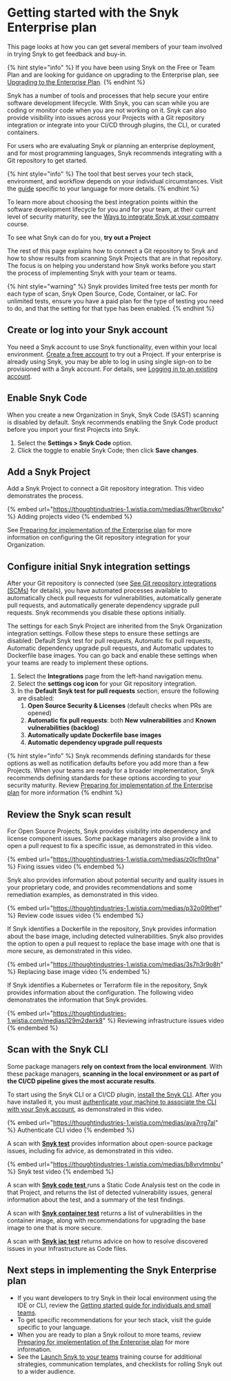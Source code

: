# Getting started with the Snyk Enterprise plan

This page looks at how you can get several members of your team involved in trying Snyk to get feedback and buy-in.

{% hint style="info" %}
If you have been using Snyk on the Free or Team Plan and are looking for guidance on upgrading to the Enterprise plan, see [Upgrading to the Enterprise Plan](upgrading-to-the-enterprise-plan.md).
{% endhint %}

Snyk has a number of tools and processes that help secure your entire software development lifecycle. With Snyk, you can scan while you are coding or monitor code when you are not working on it. Snyk can also provide visibility into issues across your Projects with a Git repository integration or integrate into your CI/CD through plugins, the CLI, or curated containers.

For users who are evaluating Snyk or planning an enterprise deployment, and for most programming languages, Snyk recommends integrating with a Git repository to get started.

{% hint style="info" %}
The tool that best serves your tech stack, environment, and workflow depends on your individual circumstances. Visit the [guide](../guides/) specific to your language for more details.
{% endhint %}

To learn more about choosing the best integration points within the software development lifecycle for you and for your team, at their current level of security maturity, see the [Ways to integrate Snyk at your company](https://training.snyk.io/courses/ways-to-use-snyk) course.

To see what Snyk can do for you, **try out a Project**

The rest of this page explains how to connect a Git repository to Snyk and how to show results from scanning Snyk Projects that are in that repository. The focus is on helping you understand how Snyk works before you start the process of implementing Snyk with your team or teams.

{% hint style="warning" %}
Snyk provides limited free tests per month for each type of scan, Snyk Open Source, Code, Container, or IaC. For unlimited tests, ensure you have a paid plan for the type of testing you need to do, and that the setting for that type has been enabled.
{% endhint %}

## Create or log into your Snyk account

You need a Snyk account to use Snyk functionality, even within your local environment. [Create a free account](../getting-started/quickstart/create-a-snyk-account/) to try out a Project. If your enterprise is already using Snyk, you may be able to log in using single sign-on to be provisioned with a Snyk account. For details, see [Logging in to an existing account](../getting-started/quickstart/create-a-snyk-account/logging-in-to-an-existing-account.md).

## **Enable Snyk Code**

When you create a new Organization in Snyk, Snyk Code (SAST) scanning is disabled by default. Snyk recommends enabling the Snyk Code product before you import your first Projects into Snyk.

1. Select the **Settings > Snyk Code** option.
2. Click the toggle to enable Snyk Code; then click **Save changes**.

## **Add a Snyk Project**

Add a Snyk Project to connect a Git repository integration. This video demonstrates the process.

{% embed url="https://thoughtindustries-1.wistia.com/medias/9hwr0bnvko" %}
Adding projects video
{% endembed %}

See [Preparing for implementation of the Enterprise plan](preparing-for-implementation-of-the-enterprise-plan.md) for more information on configuring the Git repository integration for your Organization.

## **Configure initial Snyk integration settings**

After your Git repository is connected (see [See Git repository integrations (SCMs)](../integrations/git-repository-scm-integrations/) for details), you have automated processes available to automatically check pull requests for vulnerabilities, automatically generate pull requests, and automatically generate dependency upgrade pull requests. Snyk recommends you disable these options initially.

The settings for each Snyk Project are inherited from the Snyk Organization integration settings. Follow these steps to ensure these settings are disabled: Default Snyk test for pull requests, Automatic fix pull requests, Automatic dependency upgrade pull requests, and Automatic updates to Dockerfile base images. You can go back and enable these settings when your teams are ready to implement these options.

1. Select the **Integrations** page from the left-hand navigation menu.
2. Select the **settings cog icon** for your Git repository integration.
3. In the **Default Snyk test for pull requests** section, ensure the following are disabled:
   1. **Open Source Security & Licenses** (default checks when PRs are opened)
   2. **Automatic fix pull requests**: both **New vulnerabilities** and **Known vulnerabilities (backlog)**
   3. **Automatically update Dockerfile base images**
   4. **Automatic dependency upgrade pull requests**

{% hint style="info" %}
Snyk recommends defining standards for these options as well as notification defaults before you add more than a few Projects. When your teams are ready for a broader implementation, Snyk recommends defining standards for these options according to your security maturity. Review [Preparing for implementation of the Enterprise plan](preparing-for-implementation-of-the-enterprise-plan.md) for more information
{% endhint %}

## **Review the Snyk scan result**

For Open Source Projects, Snyk provides visibility into dependency and license component issues. Some package managers also provide a link to open a pull request to fix a specific issue, as demonstrated in this video.

{% embed url="https://thoughtindustries-1.wistia.com/medias/z0lcfht0na" %}
Fixing issues video
{% endembed %}

Snyk also provides information about potential security and quality issues in your proprietary code, and provides recommendations and some remediation examples, as demonstrated in this video.

{% embed url="https://thoughtindustries-1.wistia.com/medias/p32o09thet" %}
Review code issues video
{% endembed %}

If Snyk identifies a Dockerfile in the repository, Snyk provides information about the base image, including detected vulnerabilities. Snyk also provides the option to open a pull request to replace the base image with one that is more secure, as demonstrated in this video.

{% embed url="https://thoughtindustries-1.wistia.com/medias/3s7h3r9o8h" %}
Replacing base image video
{% endembed %}

If Snyk identifies a Kubernetes or Terraform file in the repository, Snyk provides information about the configuration. The following video demonstrates the information that Snyk provides.

{% embed url="https://thoughtindustries-1.wistia.com/medias/l29m2dwrk8" %}
Reviewing infrastructure issues video
{% endembed %}

## Scan with the Snyk CLI

Some package managers **rely on context from the local environment**. With these package managers, **scanning in the local environment or as part of the CI/CD pipeline gives the most accurate results**.

To start using the Snyk CLI or a CI/CD plugin, [install the Snyk CLI](../snyk-cli/install-the-snyk-cli/). After you have installed it, you must [authenticate your machine to associate the CLI with your Snyk account](../snyk-cli/authenticate-the-cli-with-your-account.md), as demonstrated in this video.

{% embed url="https://thoughtindustries-1.wistia.com/medias/ava7rrg7al" %}
Authenticate CLI video
{% endembed %}

A scan with [**Snyk test**](../scan-application-code/snyk-open-source/use-snyk-open-source-from-the-cli/) provides information about open-source package issues, including fix advice, as demonstrated in this video.

{% embed url="https://thoughtindustries-1.wistia.com/medias/b8vrvtmnbu" %}
Snyk test video
{% endembed %}

A scan with [**Snyk code test** ](../scan-application-code/snyk-code/cli-for-snyk-code/)runs a Static Code Analysis test on the code in that Project, and returns the list of detected vulnerability issues, general information about the test, and a summary of the test findings.

A scan with [**Snyk container test**](../scan-containers/snyk-cli-for-container-security/) returns a list of vulnerabilities in the container image, along with recommendations for upgrading the base image to one that is more secure.

A scan with [**Snyk iac test**](../scan-cloud-configurations/snyk-infrastructure-as-code/snyk-cli-for-infrastructure-as-code/) returns advice on how to resolve discovered issues in your Infrastructure as Code files.

## Next steps in implementing the Snyk Enterprise plan

* If you want developers to try Snyk in their local environment using the IDE or CLI, review the [Getting started guide for individuals and small teams](../getting-started/getting-started-with-snyk-free-team-plan.md).
* To get specific recommendations for your tech stack, visit the guide specific to your language.
* When you are ready to plan a Snyk rollout to more teams, review [Preparing for implementation of the Enterprise plan](preparing-for-implementation-of-the-enterprise-plan.md) for more information.
* See the [Launch Snyk to your teams](https://training.snyk.io/courses/launch-snyk-to-your-teams) training course for additional strategies, communication templates, and checklists for rolling Snyk out to a wider audience.
